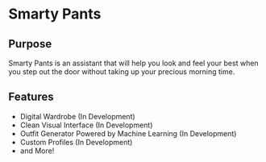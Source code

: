 # Smarty Pants

## Purpose
Smarty Pants is an assistant that will help you look and feel your best when you step out the door without taking up your precious morning time.

## Features
* Digital Wardrobe (In Development)
* Clean Visual Interface (In Development)
* Outfit Generator Powered by Machine Learning (In Development)
* Custom Profiles (In Development)
* and More!
